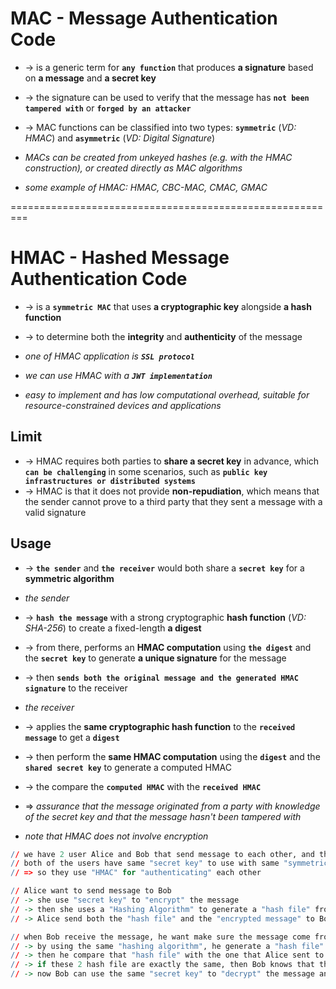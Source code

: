 # MAC - Message Authentication Code
*  -> is a generic term for **`any function`** that produces **a signature** based on **a message** and **a secret key**
* -> the signature can be used to verify that the message has **`not been tampered with`** or **`forged by an attacker`** 
* -> MAC functions can be classified into two types: **`symmetric`** (_VD: HMAC_) and **`asymmetric`** (_VD: Digital Signature_)

* _MACs can be created from unkeyed hashes (e.g. with the HMAC construction), or created directly as MAC algorithms_
* _some example of HMAC: HMAC, CBC-MAC, CMAC, GMAC_

=========================================================
# HMAC - Hashed Message Authentication Code
* -> is a **`symmetric MAC`** that uses **a cryptographic key** alongside **a hash function** 
* -> to determine both the **integrity** and **authenticity** of the message

* _one of HMAC application is **`SSL protocol`**_
* _we can use HMAC with a **`JWT implementation`**_
* _easy to implement and has low computational overhead, suitable for resource-constrained devices and applications_

## Limit
* -> HMAC requires both parties to **share a secret key** in advance, which **`can be challenging`** in some scenarios, such as **`public key infrastructures or distributed systems`**
* -> HMAC is that it does not provide **non-repudiation**, which means that the sender cannot prove to a third party that they sent a message with a valid signature

## Usage
* -> **`the sender`** and **`the receiver`** would both share a **`secret key`** for a **symmetric algorithm**

* _the sender_
* -> **`hash the message`** with a strong cryptographic **hash function** (_VD: SHA-256_) to create a fixed-length **a digest**
* -> from there, performs an **HMAC computation** using **`the digest`** and the **`secret key`** to generate **a unique signature** for the message
* -> then **`sends both the original message and the generated HMAC signature`** to the receiver

* _the receiver_ 
* -> applies the **same cryptographic hash function** to the **`received message`** to get a **`digest`**
* -> then perform the **same HMAC computation** using the **`digest`** and the **`shared secret key`** to generate a computed HMAC
* -> the compare the **`computed HMAC`** with the **`received HMAC`**

* => _assurance that the message originated from a party with knowledge of the secret key and that the message hasn't been tampered with_
* _note that HMAC does not involve encryption_

```r
// we have 2 user Alice and Bob that send message to each other, and they want to make sure that message came from the right person
// both of the users have same "secret key" to use with same "symmetric algorithm" when they exchange messages
// => so they use "HMAC" for "authenticating" each other

// Alice want to send message to Bob
// -> she use "secret key" to "encrypt" the message
// -> then she uses a "Hashing Algorithm" to generate a "hash file" from the "encrypted message" and the "secret key" 
// -> Alice send both the "hash file" and the "encrypted message" to Bob

// when Bob receive the message, he want make sure the message come from Alice first before "decrypt" the message
// -> by using the same "hashing algorithm", he generate a "hash file" from the same "encrypted file" and "secret key"
// -> then he compare that "hash file" with the one that Alice sent to him
// -> if these 2 hash file are exactly the same, then Bob knows that the message came from Alice (because Alice is the one who has that "key")
// -> now Bob can use the same "secret key" to "decrypt" the message and see the content of that message
```